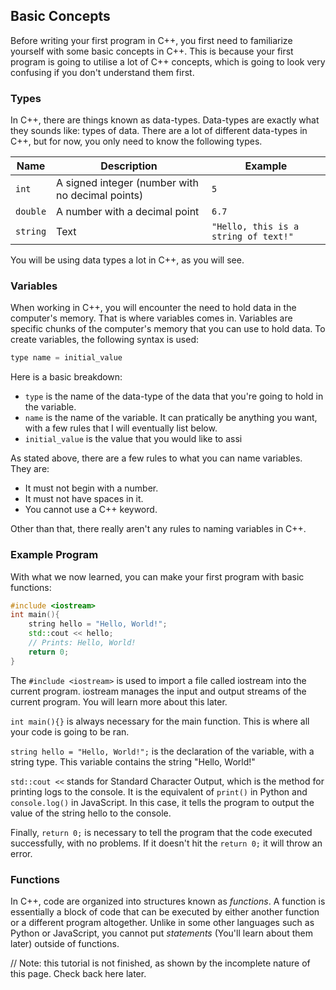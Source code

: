 ## Basic Concepts

Before writing your first program in C++, you first need to familiarize yourself with some basic concepts in C++. This is because your first program is going to utilise a lot of C++ concepts, which is going to look very confusing if you don't understand them first.

### Types

In C++, there are things known as data-types. Data-types are exactly what they sounds like: types of data. There are a lot of different data-types in C++, but for now, you only need to know the following types.

Name | Description | Example
-- | -- | --
`int` | A signed integer (number with no decimal points) | `5`
`double` | A number with a decimal point | `6.7`
`string` | Text | `"Hello, this is a string of text!"`

You will be using data types a lot in C++, as you will see.

### Variables

When working in C++, you will encounter the need to hold data in the computer's memory. That is where variables comes in. Variables are specific chunks of the computer's memory that you can use to hold data. To create variables, the following syntax is used:

```c++
type name = initial_value
```
Here is a basic breakdown:
- `type` is the name of the data-type of the data that you're going to hold in the variable.
- `name` is the name of the variable. It can pratically be anything you want, with a few rules that I will eventually list below.
- `initial_value` is the value that you would like to assi

As stated above, there are a few rules to what you can name variables. They are:

- It must not begin with a number.
- It must not have spaces in it.
- You cannot use a C++ keyword.

Other than that, there really aren't any rules to naming variables in C++.

### Example Program

With what we now learned, you can make your first program with basic functions:

```c++
#include <iostream>
int main(){
    string hello = "Hello, World!";
    std::cout << hello;
    // Prints: Hello, World!
    return 0;
}
```
The `#include <iostream>` is used to import a file called iostream into the current program. iostream manages the input and output streams of the current program. You will learn more about this later.

`int main(){}` is always necessary for the main function. This is where all your code is going to be ran.

`string hello = "Hello, World!";` is the declaration of the variable, with a string type. This variable contains the string "Hello, World!"

`std::cout <<` stands for Standard Character Output, which is the method for printing logs to the console. It is the equivalent of `print()` in Python and `console.log()` in JavaScript. In this case, it tells the program to output the value of the string hello to the console.

Finally, `return 0;` is necessary to tell the program that the code executed successfully, with no problems. If it doesn't hit the `return 0;` it will throw an error.

### Functions

In C++, code are organized into structures known as _functions_. A function is essentially a block of code that can be executed by either another function or a different program altogether. Unlike in some other languages such as Python or JavaScript, you cannot put _statements_ (You'll learn about them later) outside of functions.

// Note: this tutorial is not finished, as shown by the incomplete nature of this page. Check back here later.